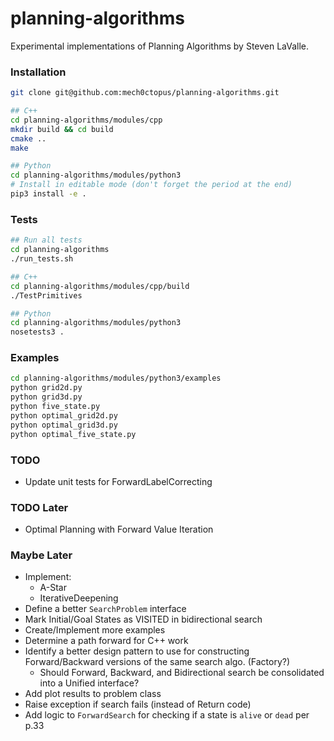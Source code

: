 # planning-algorithms
Experimental implementations of Planning Algorithms by Steven LaValle.

### Installation
```bash
git clone git@github.com:mech0ctopus/planning-algorithms.git

## C++
cd planning-algorithms/modules/cpp
mkdir build && cd build
cmake ..
make

## Python
cd planning-algorithms/modules/python3
# Install in editable mode (don't forget the period at the end)
pip3 install -e .
```

### Tests
```bash
## Run all tests
cd planning-algorithms
./run_tests.sh

## C++
cd planning-algorithms/modules/cpp/build
./TestPrimitives

## Python
cd planning-algorithms/modules/python3
nosetests3 .
```

### Examples
```bash
cd planning-algorithms/modules/python3/examples
python grid2d.py
python grid3d.py
python five_state.py
python optimal_grid2d.py
python optimal_grid3d.py
python optimal_five_state.py
```

### TODO
- Update unit tests for ForwardLabelCorrecting

### TODO Later
- Optimal Planning with Forward Value Iteration

### Maybe Later
- Implement:
    - A-Star
    - IterativeDeepening
- Define a better `SearchProblem` interface
- Mark Initial/Goal States as VISITED in bidirectional search
- Create/Implement more examples
- Determine a path forward for C++ work
- Identify a better design pattern to use for constructing Forward/Backward versions
  of the same search algo. (Factory?)
    - Should Forward, Backward, and Bidirectional search be consolidated into a Unified interface?
- Add plot results to problem class
- Raise exception if search fails (instead of Return code)
- Add logic to `ForwardSearch` for checking if a state is `alive` or `dead` per p.33
